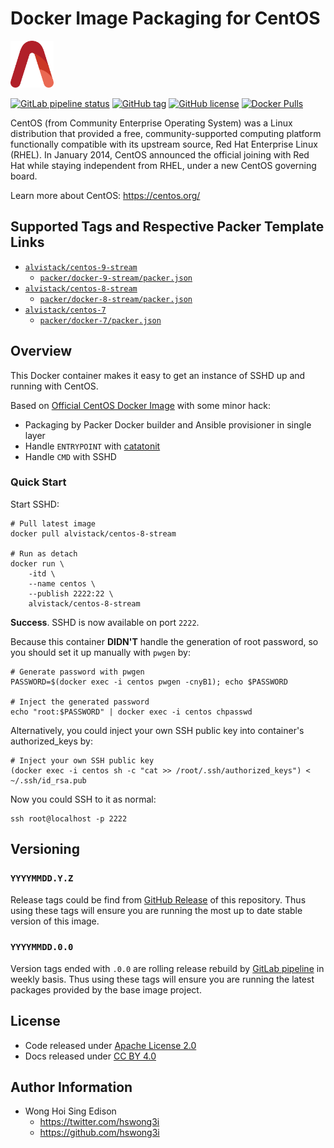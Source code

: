 # Docker Image Packaging for CentOS

<a href="https://alvistack.com" title="AlviStack" target="_blank"><img src="/alvistack.svg" height="75" alt="AlviStack"></a>

[![GitLab pipeline status](https://img.shields.io/gitlab/pipeline/alvistack/docker-centos/master)](https://gitlab.com/alvistack/docker-centos/-/pipelines)
[![GitHub tag](https://img.shields.io/github/tag/alvistack/docker-centos.svg)](https://github.com/alvistack/docker-centos/tags)
[![GitHub license](https://img.shields.io/github/license/alvistack/docker-centos.svg)](https://github.com/alvistack/docker-centos/blob/master/LICENSE)
[![Docker Pulls](https://img.shields.io/docker/pulls/alvistack/centos-8-stream.svg)](https://hub.docker.com/r/alvistack/centos-8-stream)

CentOS (from Community Enterprise Operating System) was a Linux distribution that provided a free, community-supported computing platform functionally compatible with its upstream source, Red Hat Enterprise Linux (RHEL). In January 2014, CentOS announced the official joining with Red Hat while staying independent from RHEL, under a new CentOS governing board.

Learn more about CentOS: <https://centos.org/>

## Supported Tags and Respective Packer Template Links

-   [`alvistack/centos-9-stream`](https://hub.docker.com/r/alvistack/centos-9-stream)
    -   [`packer/docker-9-stream/packer.json`](https://github.com/alvistack/docker-centos/blob/master/packer/docker-9-stream/packer.json)
-   [`alvistack/centos-8-stream`](https://hub.docker.com/r/alvistack/centos-8-stream)
    -   [`packer/docker-8-stream/packer.json`](https://github.com/alvistack/docker-centos/blob/master/packer/docker-8-stream/packer.json)
-   [`alvistack/centos-7`](https://hub.docker.com/r/alvistack/centos-7)
    -   [`packer/docker-7/packer.json`](https://github.com/alvistack/docker-centos/blob/master/packer/docker-7/packer.json)

## Overview

This Docker container makes it easy to get an instance of SSHD up and running with CentOS.

Based on [Official CentOS Docker Image](https://hub.docker.com/_/centos/) with some minor hack:

-   Packaging by Packer Docker builder and Ansible provisioner in single layer
-   Handle `ENTRYPOINT` with [catatonit](https://github.com/openSUSE/catatonit)
-   Handle `CMD` with SSHD

### Quick Start

Start SSHD:

    # Pull latest image
    docker pull alvistack/centos-8-stream

    # Run as detach
    docker run \
        -itd \
        --name centos \
        --publish 2222:22 \
        alvistack/centos-8-stream

**Success**. SSHD is now available on port `2222`.

Because this container **DIDN'T** handle the generation of root password, so you should set it up manually with `pwgen` by:

    # Generate password with pwgen
    PASSWORD=$(docker exec -i centos pwgen -cnyB1); echo $PASSWORD

    # Inject the generated password
    echo "root:$PASSWORD" | docker exec -i centos chpasswd

Alternatively, you could inject your own SSH public key into container's authorized_keys by:

    # Inject your own SSH public key
    (docker exec -i centos sh -c "cat >> /root/.ssh/authorized_keys") < ~/.ssh/id_rsa.pub

Now you could SSH to it as normal:

    ssh root@localhost -p 2222

## Versioning

### `YYYYMMDD.Y.Z`

Release tags could be find from [GitHub Release](https://github.com/alvistack/docker-centos/tags) of this repository. Thus using these tags will ensure you are running the most up to date stable version of this image.

### `YYYYMMDD.0.0`

Version tags ended with `.0.0` are rolling release rebuild by [GitLab pipeline](https://gitlab.com/alvistack/docker-centos/-/pipelines) in weekly basis. Thus using these tags will ensure you are running the latest packages provided by the base image project.

## License

-   Code released under [Apache License 2.0](LICENSE)
-   Docs released under [CC BY 4.0](http://creativecommons.org/licenses/by/4.0/)

## Author Information

-   Wong Hoi Sing Edison
    -   <https://twitter.com/hswong3i>
    -   <https://github.com/hswong3i>
